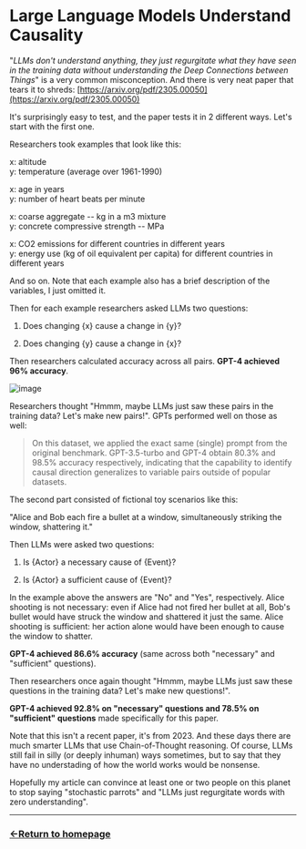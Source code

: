 # Large Language Models Understand Causality

"*LLMs don't understand anything, they just regurgitate what they have seen in the training data without understanding the Deep Connections between Things*" is a very common misconception. And there is very neat paper that tears it to shreds: [https://arxiv.org/pdf/2305.00050](https://arxiv.org/pdf/2305.00050)

It's surprisingly easy to test, and the paper tests it in 2 different ways. Let's start with the first one.

Researchers took examples that look like this:

x: altitude <br />
y: temperature (average over 1961-1990)

x: age in years <br />
y: number of heart beats per minute

x: coarse aggregate -- kg in a m3 mixture <br />
y: concrete compressive strength -- MPa 

x: CO2 emissions for different countries in different years <br />
y: energy use (kg of oil equivalent per capita) for different countries in different years <br />


And so on. Note that each example also has a brief description of the variables, I just omitted it.

Then for each example researchers asked LLMs two questions:

1) Does changing {x} cause a change in {y}?

2) Does changing {y} cause a change in {x}?


Then researchers calculated accuracy across all pairs. **GPT-4 achieved 96% accuracy**.

![image](https://github.com/user-attachments/assets/ceaf5e49-930e-4cea-8147-aa71b56598ad)

Researchers thought "Hmmm, maybe LLMs just saw these pairs in the training data? Let's make new pairs!". GPTs performed well on those as well:

> On this dataset, we applied the exact same (single) prompt from the original benchmark. GPT-3.5-turbo and GPT-4
obtain 80.3% and 98.5% accuracy respectively, indicating that the capability to identify causal direction generalizes to
variable pairs outside of popular datasets.

The second part consisted of fictional toy scenarios like this:

"Alice and Bob each fire a bullet at a window, simultaneously striking the window, shattering it."

Then LLMs were asked two questions:

1) Is {Actor} a necessary cause of {Event}?

2) Is {Actor} a sufficient cause of {Event}?

In the example above the answers are "No" and "Yes", respectively. Alice shooting is not necessary: even if Alice had not fired her bullet at all, Bob's bullet would have struck the window and shattered it just the same. Alice shooting is sufficient: her action alone would have been enough to cause the window to shatter.

**GPT-4 achieved 86.6% accuracy** (same across both "necessary" and "sufficient" questions).

Then researchers once again thought "Hmmm, maybe LLMs just saw these questions in the training data? Let's make new questions!".

**GPT-4 achieved 92.8% on "necessary" questions and 78.5% on "sufficient" questions** made specifically for this paper.


Note that this isn't a recent paper, it's from 2023. And these days there are much smarter LLMs that use Chain-of-Thought reasoning. Of course, LLMs still fail in silly (or deeply inhuman) ways sometimes, but to say that they have no understading of how the world works would be nonsense.


Hopefully my article can convince at least one or two people on this planet to stop saying "stochastic parrots" and "LLMs just regurgitate words with zero understanding".


___
### [←Return to homepage](https://expertium.github.io/)

